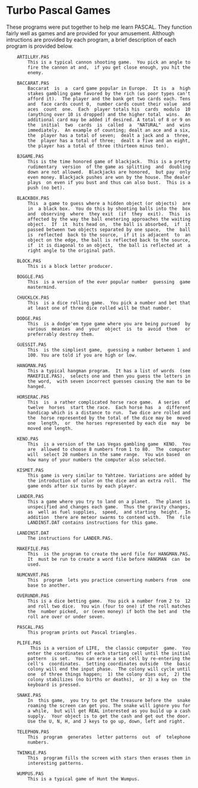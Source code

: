 # Turbo Pascal Games

These  programs  were put together to help me learn  PASCAL.
They  function  fairly well as games and are  provided  for  your
amusement.  Although  intructions  are provided by each  program,
a brief description of each program is provided below.

        ARTILLRY.PAS
            This is a typical cannon shooting game.  You pick an angle to 
            fire the cannon at and,  if you get close enough, you hit the 
            enemy.

        BACCARAT.PAS
            Baccarat  is  a  card game popular in Europe.  It is  a  high 
            stakes gambling game favored by the rich (us poor types can't 
            afford it).  The player and the bank get two cards each. Tens 
            and  face cards count 0,  number cards count their value  and 
            aces  count  one.  Each  player totals his  cards  modulo  10 
            (anything over 10 is dropped) and the higher total  wins.  An 
            additional card may be added if desired. A total of 8 or 9 on 
            the  initial  two  cards  is  called  a  "NATURAL"  and  wins 
            immediately.  An example of counting; dealt an ace and a six, 
            the  player has a total of seven;  dealt a jack and a  three, 
            the  player has a total of three;  dealt a five and an eight, 
            the player has a total of three (thirteen minus ten).

        BJGAME.PAS
            This is the time honored game of blackjack.  This is a pretty 
            rudimentary  version  of the game as splitting  and  doubling 
            down are not allowed.  Blackjacks are honored,  but pay  only 
            even money. Blackjack pushes are won by the house. The dealer 
            plays  on even if you bust and thus can also bust.  This is a 
            push (no bet).

        BLACKBOX.PAS
            This  a game to guess where a hidden object (or objects)  are 
            in  a black box.  You do this by shooting balls into the  box 
            and  observing  where  they exit  (if  they  exit).  This  is 
            affected by the way the ball enetering approaches the waiting 
            object.  If  it  hits head on,  the ball is absorbed,  if  it 
            passed between two objects separated by one space,  the  ball 
            is  reflected  back to the source,  if it is adjacent  to  an 
            object on the edge, the ball is reflected back to the source, 
            if  it is diagonal to an object,  the ball is reflected at  a 
            right angle to the original path.

        BLOCK.PAS
            This is a block letter producer.

        BOGGLE.PAS
            This  is a version of the ever popular number  guessing  game 
            mastermind.

        CHUCKLCK.PAS
            This  is a dice rolling game.  You pick a number and bet that 
            at least one of three dice rolled will be that number.

        DODGE.PAS
            This  is a dodge'em type game where you are being pursued  by 
            various  meanies  and  your  object  is  to  avoid  them   or 
            preferrably destroy them.

        GUESSIT.PAS
            This  is the simpliest game,  guessing a number between 1 and 
            100. You are told if you are high or low.

        HANGMAN.PAS
            This a typical hangman program.  It has a list of words  (see 
            MAKEFILE.PAS),  selects one and then you guess the letters in 
            the word,  with seven incorrect guesses causing the man to be 
            hanged.

        HORSERAC.PAS
            This  is  a rather complicated horse race game.  A series  of 
            twelve  horses  start the race.  Each horse has  a  different 
            handicap which is a distance to run.  Two dice are rolled and 
            the  horse represented by the total of the dice may be  moved 
            one  length,  or  the horses represented by each die  may  be 
            moved one length.

        KENO.PAS
            This  is a version of the Las Vegas gambling game  KENO.  You 
            are  allowed to choose 8 numbers from 1 to 80.  The  computer 
            will  select 20 numbers in the same range.  You win based  on 
            how many of your numbers the computer also selected.

        KISMET.PAS
            This game is very similar to Yahtzee. Variations are added by 
            the introduction of color on the dice and an extra roll.  The 
            game ends after six turns by each player.

        LANDER.PAS
            This a game where you try to land on a planet.  The planet is 
            unspecified and changes each game.  Thus the gravity changes, 
            as  well as fuel supplies,  speed,  and starting  height.  In 
            addition  there are meteor swarms to contend with.  The  file 
            LANDINST.DAT contains instructions for this game.

        LANDINST.DAT
            The instructions for LANDER.PAS.

        MAKEFILE.PAS
            This  is the program to create the word file for HANGMAN.PAS. 
            It  must be run to create a word file before HANGMAN  can  be 
            used.

        NUMCNVRT.PAS
            This  program  lets you practice converting numbers from  one 
            base to another.

        OVERUNDR.PAS
            This is a dice betting game.  You pick a number from 2 to  12 
            and roll two dice.  You win (four to one) if the roll matches 
            the  number picked,  or (even money) if both the bet and  the 
            roll are over or under seven.

        PASCAL.PAS
            This program prints out Pascal triangles.

        PLIFE.PAS
             This is a version of LIFE,  the classic computer  game.  You 
            enter the coordinates of each starting cell until the initial 
            pattern  is set.  You can erase a set cell by re-entering the 
            cell's  coordinates.  Setting coordinates outside  the  basic 
            colony will end the input phase.  The colony will cycle until 
            one  of three things happen;  1) the colony dies out,  2) the 
            colony stabilizes (no births or deaths),  or 3) a key on  the 
            keyboard is pressed.

        SNAKE.PAS
            In  this game,  you try to get the treasure before the  snake 
            roaming the screen can get you. The snake will ignore you for 
            a while,  but will get REAL interested as you build up a cash 
            supply.  Your object is to get the cash and get out the door. 
            Use the U, N, H, and J keys to go up, down, left and right.

        TELEPHON.PAS
            This  program  generates  letter patterns  out  of  telephone 
            numbers.

        TWINKLE.PAS
            This  program fills the screen with stars then erases them in 
            interesting patterns.

        WUMPUS.PAS
            This is a typical game of Hunt the Wumpus.

